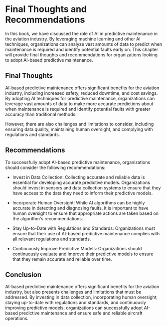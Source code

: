 Final Thoughts and Recommendations
===========================================================

In this book, we have discussed the role of AI in predictive maintenance in the aviation industry. By leveraging machine learning and other AI techniques, organizations can analyze vast amounts of data to predict when maintenance is required and identify potential faults early on. This chapter will provide final thoughts and recommendations for organizations looking to adopt AI-based predictive maintenance.

Final Thoughts
--------------

AI-based predictive maintenance offers significant benefits for the aviation industry, including increased safety, reduced downtime, and cost savings. By adopting AI techniques for predictive maintenance, organizations can leverage vast amounts of data to make more accurate predictions about when maintenance is required and identify potential faults with greater accuracy than traditional methods.

However, there are also challenges and limitations to consider, including ensuring data quality, maintaining human oversight, and complying with regulations and standards.

Recommendations
---------------

To successfully adopt AI-based predictive maintenance, organizations should consider the following recommendations:

* Invest in Data Collection: Collecting accurate and reliable data is essential for developing accurate predictive models. Organizations should invest in sensors and data collection systems to ensure that they have access to the data they need to inform their predictive models.

* Incorporate Human Oversight: While AI algorithms can be highly accurate in detecting and diagnosing faults, it is important to have human oversight to ensure that appropriate actions are taken based on the algorithm's recommendations.

* Stay Up-to-Date with Regulations and Standards: Organizations must ensure that their use of AI-based predictive maintenance complies with all relevant regulations and standards.

* Continuously Improve Predictive Models: Organizations should continuously evaluate and improve their predictive models to ensure that they remain accurate and reliable over time.

Conclusion
----------

AI-based predictive maintenance offers significant benefits for the aviation industry, but also presents challenges and limitations that must be addressed. By investing in data collection, incorporating human oversight, staying up-to-date with regulations and standards, and continuously improving predictive models, organizations can successfully adopt AI-based predictive maintenance and ensure safe and reliable aircraft operations.


